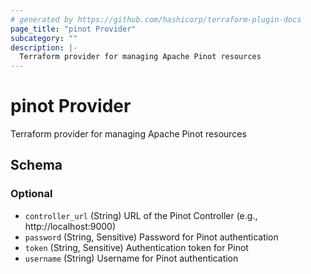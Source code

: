 ```yaml
---
# generated by https://github.com/hashicorp/terraform-plugin-docs
page_title: "pinot Provider"
subcategory: ""
description: |-
  Terraform provider for managing Apache Pinot resources
---
```


# pinot Provider

Terraform provider for managing Apache Pinot resources



<!-- schema generated by tfplugindocs -->
## Schema

### Optional

- `controller_url` (String) URL of the Pinot Controller (e.g., http://localhost:9000)
- `password` (String, Sensitive) Password for Pinot authentication
- `token` (String, Sensitive) Authentication token for Pinot
- `username` (String) Username for Pinot authentication

